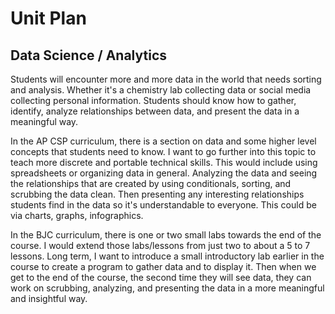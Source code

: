 # Unit Plan

## Data Science / Analytics

Students will encounter more and more data in the world that needs sorting and analysis. Whether it's a chemistry lab collecting data or social media collecting personal information. Students should know how to gather, identify, analyze relationships between data, and present the data in a meaningful way. 

In the AP CSP curriculum, there is a section on data and some higher level concepts that students need to know. I want to go further into this topic to teach more discrete and portable technical skills. This would include using spreadsheets or organizing data in general. Analyzing the data and seeing the relationships that are created by using conditionals, sorting, and scrubbing the data clean. Then presenting any interesting relationships students find in the data so it's understandable to everyone. This could be via charts, graphs, infographics.

In the BJC curriculum, there is one or two small labs towards the end of the course. I would extend those labs/lessons from just two to about a 5 to 7 lessons. Long term, I want to introduce a small introductory lab earlier in the course to create a program to gather data and to display it. Then when we get to the end of the course, the second time they will see data, they can work on scrubbing, analyzing, and presenting the data in a more meaningful and insightful way.
